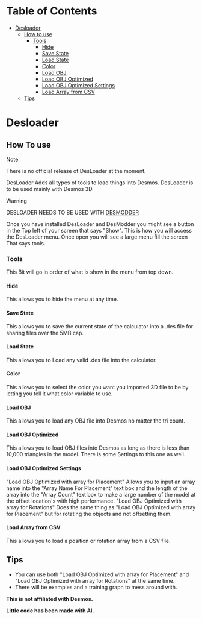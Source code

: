
# Table of Contents
- [Desloader](#desloader)
    - [How to use](#how-to-use)
        - [Tools](#tools)
            - [Hide](#hide)
            - [Save State](#save-state)
            - [Load State](#load-state)
            - [Color](#color)
            - [Load OBJ](#load-obj)
            - [Load OBJ Optimized](#load-obj-optimized)
            - [Load OBJ Optimized Settings](#load-obj-optimized-settings)
            - [Load Array from CSV](#load-array-from-csv)
    - [Tips](#tips)


# Desloader

## How To use
> [!NOTE]
> There is no official release of DesLoader at the moment.

DesLoader Adds all types of tools to load things into Desmos. DesLoader is to be used mainly with Desmos 3D.

> [!WARNING]
> DESLOADER NEEDS TO BE USED WITH [DESMODDER](https://github.com/DesModder/DesModder)

Once you have installed DesLoader and DesModder you might see a button in the Top left of your screen that says "Show". This is how you will access the DesLoader menu. Once open you will see a large menu fill the screen That says tools.

### Tools

This Bit will go in order of what is show in the menu from top down.

#### Hide
This allows you to hide the menu at any time.

#### Save State
This allows you to save the current state of the calculator into a .des file for sharing files over the 5MB cap.

#### Load State
This allows you to Load any valid .des file into the calculator.

#### Color
This allows you to select the color you want you imported 3D file to be by letting you tell it what color variable to use.

#### Load OBJ
This allows you to load any OBJ file into Desmos no matter the tri count.

#### Load OBJ Optimized
This allows you to load OBJ files into Desmos as long as there is less than 10,000 triangles in the model. There is some Settings to this one as well.

#### Load OBJ Optimized Settings

"Load OBJ Optimized with array for Placement" Allows you to input an array name into the "Array Name For Placement" text box and the length of the array into the "Array Count" text box to make a large number of the model at the offset location's with high performance.
"Load OBJ Optimized with array for Rotations" Does the same thing as "Load OBJ Optimized with array for Placement" but for rotating the objects and not offsetting them.

#### Load Array from CSV

This allows you to load a position or rotation array from a CSV file.

## Tips

- You can use both "Load OBJ Optimized with array for Placement" and "Load OBJ Optimized with array for Rotations" at the same time.
- There will be examples and a training graph to mess around with.


**This is not affiliated with Desmos.**

**Little code has been made with AI.**
